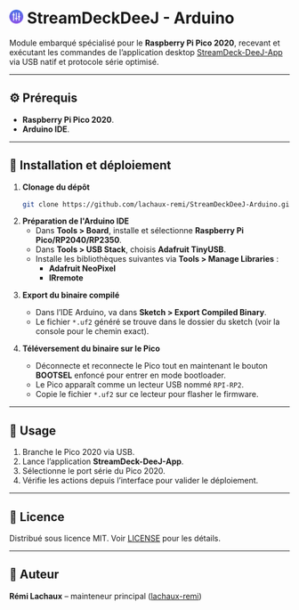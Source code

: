 # <img alt="Logo" height="25" src="assets/logo.png" width="25"/> StreamDeckDeeJ - Arduino

Module embarqué spécialisé pour le **Raspberry Pi Pico 2020**, recevant et exécutant les commandes de l’application desktop [StreamDeck-DeeJ-App](https://github.com/lachaux-remi/StreamDeckDeeJ-App) via USB natif et protocole série optimisé.

---

## ⚙️ Prérequis

- **Raspberry Pi Pico 2020**.
- **Arduino IDE**.

---

## 🚀 Installation et déploiement

1. **Clonage du dépôt**
   ```bash
   git clone https://github.com/lachaux-remi/StreamDeckDeeJ-Arduino.git
   ```
2. **Préparation de l'Arduino IDE**
   - Dans **Tools > Board**, installe et sélectionne **Raspberry Pi Pico/RP2040/RP2350**.
   - Dans **Tools > USB Stack**, choisis **Adafruit TinyUSB**.
   - Installe les bibliothèques suivantes via **Tools > Manage Libraries** :
     - **Adafruit NeoPixel**
     - **IRremote**

3) **Export du binaire compilé**

   - Dans l’IDE Arduino, va dans **Sketch > Export Compiled Binary**.
   - Le fichier `*.uf2` généré se trouve dans le dossier du sketch (voir la console pour le chemin exact).

4) **Téléversement du binaire sur le Pico**

   - Déconnecte et reconnecte le Pico tout en maintenant le bouton **BOOTSEL** enfoncé pour entrer en mode bootloader.
   - Le Pico apparaît comme un lecteur USB nommé `RPI-RP2`.
   - Copie le fichier `*.uf2` sur ce lecteur pour flasher le firmware.

---

## 📖 Usage

1. Branche le Pico 2020 via USB.
2. Lance l’application **StreamDeck-DeeJ-App**.
3. Sélectionne le port série du Pico 2020.
4. Vérifie les actions depuis l’interface pour valider le déploiement.

---

## 📝 Licence

Distribué sous licence MIT. Voir [LICENSE](./LICENSE) pour les détails.

---

## 👤 Auteur

**Rémi Lachaux** – mainteneur principal ([lachaux-remi](https://github.com/lachaux-remi))

